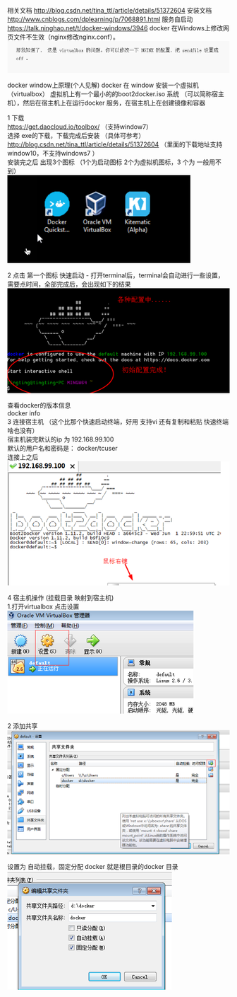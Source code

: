 相关文档
http://blog.csdn.net/tina_ttl/article/details/51372604   安装文档   
http://www.cnblogs.com/dplearning/p/7068891.html      服务自启动  
https://talk.ninghao.net/t/docker-windows/3946       docker 在Windows上修改网页文件不生效（nginx修改nginx.conf）。   
![](https://github.com/zhangyanchong/docker/blob/master/img/docker_6632699440954345236.png)
  
  docker   window上原理(个人见解) 
           docker 在 window 安装一个虚拟机（virtualbox）  虚拟机上有一个最小的的boot2docker.iso 系统 （可以简称宿主机），然后在宿主机上在运行docker 服务，在宿主机上在创建镜像和容器     
              
1  下载     
     https://get.daocloud.io/toolbox/    （支持window7）  
     选择 exe的下载，下载完成后安装 （具体可参考）  
     http://blog.csdn.net/tina_ttl/article/details/51372604  （里面的下载地址支持window10，不支持windows7 ）  
     安装完之后 出现3个图标  （1个为启动图标 2个为虚拟机图标，3 个为 一般用不到）  
     ![](https://github.com/zhangyanchong/docker/blob/master/img/docker_2596043710220565958.png)

2    点击 第一个图标 快速启动
    - 打开terminal后，terminal会自动进行一些设置，需要点时间，全部完成后，会出现如下的结果  
      ![](https://github.com/zhangyanchong/docker/blob/master/img/docker_1273111319680486884.png)
      
 查看docker的版本信息  
  docker info  
3  连接宿主机  （这个比那个快速启动终端，好用 支持vi 还有复制和粘贴 快速终端啥也没有）  
  宿主机装完默认的ip  为 192.168.99.100  
  默认的用户名和密码是： docker/tcuser  
 连接上之后  
   ![](https://github.com/zhangyanchong/docker/blob/master/img/dockre_6632310213840677377.png)

4  宿主机操作  (挂载目录 映射到宿主机)  
     1.打开virtualbox 点击设置  
    ![](https://github.com/zhangyanchong/docker/blob/master/img/docker_3082713944953282892.png)    
       

 2 添加共享  
    ![](https://github.com/zhangyanchong/docker/blob/master/img/docker_6632515822515068117.png) 
 
设置为  自动挂载，固定分配  docker  就是根目录的docker 目录  
   ![](https://github.com/zhangyanchong/docker/blob/master/img/docker_2600828784824642068.png) 
